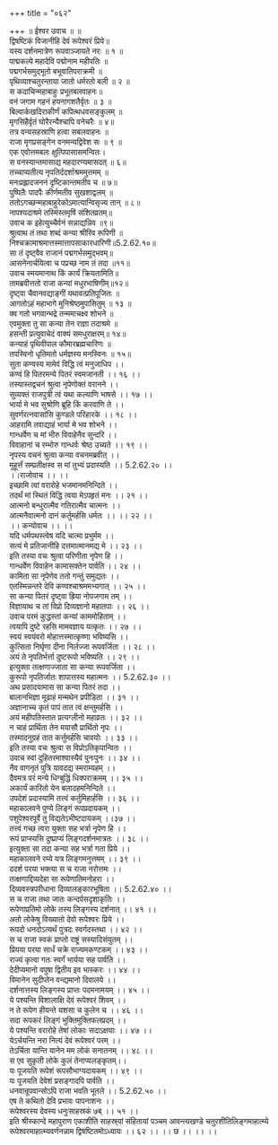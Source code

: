 +++
title = "०६२"

+++
॥ ईश्वर उवाच ॥ ॥  
द्विषष्टिकं विजानीहि देवं रूपेश्वरं प्रिये॥  
यस्य दर्शनमात्रेण रूपवाञ्जायते नरः ॥ १ ॥  
पाद्मकल्पे महादेवि पद्मोनाम महीपतिः ॥  
पद्मगर्भसमुद्भूतो बभूवातिपराक्रमी ॥  
पृथिव्याश्चतुरन्ताया जातो धर्मरतो बली ॥ २ ॥  
स कदाचिन्महाबाहुः प्रभूतबलवाहनः॥  
वनं जगाम गहनं हयनागशतैर्वृतः ॥ ३ ॥  
बिल्वार्कखदिराकीर्णं कपित्थधवसङ्कुलम् ॥  
मृगसिंहैर्वृतं घोरैरन्यैश्चापि वनेचरैः ॥ ४॥  
तत्र वन्यसहस्राणि हत्वा सबलवाहनः ॥  
राजा मृगप्रसङ्गेन वनमन्यद्विवेश सः ॥ ९ ॥  
एक एवोत्तमबलः क्षुत्पिपासासमन्वितः।  
स वनस्यान्तमासाद्य महदारण्यमासदत् ॥ ६॥  
तच्चाप्यतीत्य नृपतिर्ददर्शाश्रममुत्तमम् ॥  
मनःप्रह्लादजननं दृष्टिकान्तमतीव च ॥ ७॥  
पुष्पितैः पादपैः कीर्णमतीव सुखशाद्वलम् ॥  
ततोऽगच्छन्महाबाहुरेकोऽमात्यान्विसृज्य तान् ॥ ८॥  
नापश्यदाश्रमे तस्मिंस्तमृषिं संशितव्रतम्॥  
उवाच क इहेत्युच्चैर्वनं सन्नाद्यन्निव ॥९॥  
श्रुत्वाथ तं तथा शब्दं कन्या श्रीरिव रूपिणी ॥  
निश्चक्रामाश्रमात्तस्मात्तापसाकारधारिणी॥5.2.62.१०॥  
सा तं दृष्ट्वैव राजानं पद्मगर्भसमुद्भवम्॥  
आसनेनार्चयित्वा च पप्रच्छ नाम तं तदा ॥११॥  
उवाच स्मयमानाथ किं कार्यं क्रियतामिति॥  
तामब्रवीत्ततो राजा कन्यां मधुरभाषिणीम्॥१२॥  
दृष्ट्वा चैवानवद्याङ्गीं यथावत्प्रतिपूजितः ॥  
आगतोऽहं महाभागे मुनिश्रेष्ठमुपासितुम् ॥ १३ ॥  
क्व गतो भगवान्भद्रे तन्ममाचक्ष्व शोभने ॥  
एवमुक्ता तु सा कन्या तेन राज्ञा तदाश्रमे ॥  
हसन्ती प्रत्युवाचेदं वाक्यं समधुराक्षरम्॥ १४॥  
कन्याहं पृथिवीपाल कौमारब्रह्मचारिणः ॥  
तपस्विनो धृतिमतो धर्मज्ञस्य मनस्विनः ॥ १५॥  
सुता कण्वस्य मामेवं विद्धि त्वं मनुजाधिप ।।  
कण्वं हि पितरमन्ये पितरं स्वमजानती ।। १६ ।।  
तस्यास्तद्वचनं श्रुत्वा नृपेणोक्तं वरानने ।।  
सुव्यक्तं राजपुत्री त्वं यथा कल्याणि भाषसे ।। १७ ।।  
भार्या मे भव सुश्रोणि ब्रूहि किं करवाणि ते ।।  
सुवर्णरत्नवासांसि कुण्डले परिहारके ।। १८ ।।  
आहरामि तवाद्याहं भार्या मे भव शोभने ।।  
गान्धर्वेण च मां भीरु विवाहेनैव सुन्दरि ।।  
विवाहानां च रम्भोरु गान्धर्वः श्रेष्ठ उच्यते ।। १९ ।।  
नृपस्य वचनं श्रुत्वा कन्या वचनमब्रवीत् ।।  
मुहूर्त्तं सम्प्रतीक्षस्व स मां तुभ्यं प्रदास्यति ।। 5.2.62.२० ।।  
।।राजोवाच ।। ।।  
इच्छामि त्वां वरारोहे भजमानमनिन्दिते ।।  
तदर्थं मां स्थितं विद्धि त्वया मेऽपहृतं मनः ।। २१ ।।  
आत्मनो बन्धुरात्मैव गतिरात्मैव चात्मनः ।।  
आत्मनैवात्मनो दानं कर्तुमर्हसि धर्मतः ।। ।। २२ ।।  
।। कन्योवाच ।। ।।  
यदि धर्मपथस्त्वेष यदि चात्मा प्रभुर्मम ।।  
सत्यं मे प्रतिजानीहि दत्तमात्मानमद्य मे ।। २३ ।।  
इति तस्या वचः श्रुत्वा परिणीता नृपेण हि ।।  
गान्धर्वेण विवाहेन कामासक्तेन पार्वति ।। २४ ।।  
कामिता सा नृपेणेव ततो गन्तुं समुद्यतः ।।  
एतस्मिन्नन्तरे देवि कण्वश्चाश्रममभ्यगात् ।। २५ ।।  
सा कन्या पितरं दृष्ट्वा ह्रिया नोपजगाम तम् ।।  
विज्ञायाथ च तां विप्रो दिव्यज्ञानो महातपाः ।। २६ ।।  
उवाच परमं कुद्धस्तां कन्यां काममोहिताम् ।।  
त्वयापि दुष्टे रहसि मामवज्ञाय यत्कृतः ।। २७ ।।  
स्वयं स्वयंवरो मोहात्तस्मात्कृष्णा भविष्यसि ।।  
कुत्सिता निर्घृणा दीना निर्लज्जा रूपवर्जिता ।। २८ ।।  
अयं ते नृपतिर्भर्त्ता दुष्टरूपो भविष्यति ।। २९ ।।  
इत्युक्ता तत्क्षणाज्जाता सा कन्या रूपवर्जिता ।।  
कुरूपो नृपतिर्जातः शापात्तस्य महात्मनः ।। 5.2.62.३० ।।  
अथ प्रसादयामास सा कन्या पितरं तदा ।।  
बालानभिज्ञा मूढाहं मन्मथेन प्रपीडिता ।। ३१ ।।  
अज्ञानाच्च कृतं पापं तात त्वं क्षन्तुमर्हसि ।।  
अयं महीपतिस्तात प्रत्यग्लीनो महाव्रतः ।। ३२ ।।  
न चाहं प्रार्थिता तेन मयासौ प्रार्थितो नृपः ।।  
तस्मादनुग्रहं तात कर्त्तुमर्हसि चावयोः ।। ३३ ।।  
इति तस्या वचः श्रुत्वा स विप्रोऽतिकृपान्वितः ।।  
उवाच स्वां दुहितरमाश्वास्यैवं पुनःपुनः ।। ३४ ।।  
नैव वागनृतं पुत्रि यावदद्य स्मराम्यहम् ।।  
दैवमत्र परं मन्ये धिग्बुद्धिं धिक्पराक्रमम् ।। ३५ ।।  
अकार्यं कारितो येन बलादहमनिन्दिते ।।  
उपदेशं प्रदास्यामि तत्त्वं कर्तुमिहार्हसि ।। ३६ ।।  
महाकालवने पुण्ये लिङ्गं रूपप्रदायकम् ।।  
पशुपेश्वरपूर्वे तु विद्यतेऽभीष्टदायकम् ।।३७ ।।  
तत्त्वं गच्छ त्वरा युक्ता सह भर्त्रा नृपेण हि ।।  
रूपं प्राप्स्यसि दुष्प्राप्यं लिङ्गदर्शनमात्रतः ।। ३८ ।।  
इत्युक्ता सा तदा कन्या सह भर्त्रा गता प्रिये ।।  
महाकालवने रम्ये यत्र लिङ्गमनुत्तमम् ।। ३९ ।।  
ददर्श परया भक्त्या स च राजा नरोत्तमः ।।  
तत्क्षणाद्दिव्यदेहा सा रूपेणातिमनोहरा ।।  
दिव्यवस्त्रपरीधाना दिव्यालङ्कारभूषिता ।। 5.2.62.४० ।।  
स च राजा तथा जातः कन्दर्पसदृशाकृतिः ।।  
रूपेणाप्रतिमो लोके तस्य लिङ्गस्य दर्शनात् ।। ४१ ।।  
अतो लोकेषु विख्यातो देवो रूपेश्वरः प्रिये ।।  
रूपदो धनदोऽत्यर्थं पुत्रदः स्वर्गदस्तथा ।। ४२ ।।  
स च राजा स्वकं प्राप्तो राष्ट्रं सस्यादिसंयुतम् ।।  
प्रियया परया सार्धं चक्रे राज्यमकण्टकम् ।। ४३ ।।  
राज्यं कृत्वा गतः स्वर्गं भार्यया सह पार्वति ।।  
देदीप्यमानो वपुषा द्वितीय इव भास्करः ।। ४४ ।।  
विमानेन सुदीप्तेन वन्द्यमानो दिवालये ।।  
दर्शनात्तस्य लिङ्गस्य प्राप्तः पदमनामयम् ।। ४५ ।।  
ये पश्यन्ति विशालाक्षि देवं रूपेश्वरं शिवम् ।।  
न ते रूपेण हीयन्ते यशसा च कुलेन च ।। ४६ ।।  
सदा रूपकरं लिङ्गं भुक्तिमुक्तिफलप्रदम् ।।  
ये पश्यन्ति वरारोहे तेषां लोकाः सदाऽक्षयाः ।। ४७ ।।  
येऽर्चयन्ति नरा नित्यं देवं रूपेश्वरं परम् ।।  
तेऽर्चिता यान्ति यानेन मम लोकं सनातनम् ।। ४८ ।।  
स एव सुकृती लोके कुलं तेनाप्यलङ्कृतम्।।  
यः पूजयति रूपेशं रूपसौभाग्यदायकम् ।। ४९ ।।  
यः पूजयति देवेशं प्रसङ्गादपि पार्वति ।।  
धनवान्रूपवान्सोऽपि राजा भवति भूतले ।। 5.2.62.५० ।।  
एष ते कथितो देवि प्रभावः पापनाशनः ।।  
रूपेश्वरस्य देवस्य धनुःसाहस्रकं ७ब् ।। ५१ ।।  
इति श्रीस्कान्दे महापुराण एकाशीति साहस्र्यां संहितायां पञ्चम आवन्त्यखण्डे चतुरशीतिलिङ्गमाहात्म्ये रूपेश्वरमाहात्म्यवर्णनन्नाम द्विषष्टितमोऽध्यायः ।। ६२ ।। ।। छ ।। ।। ।।